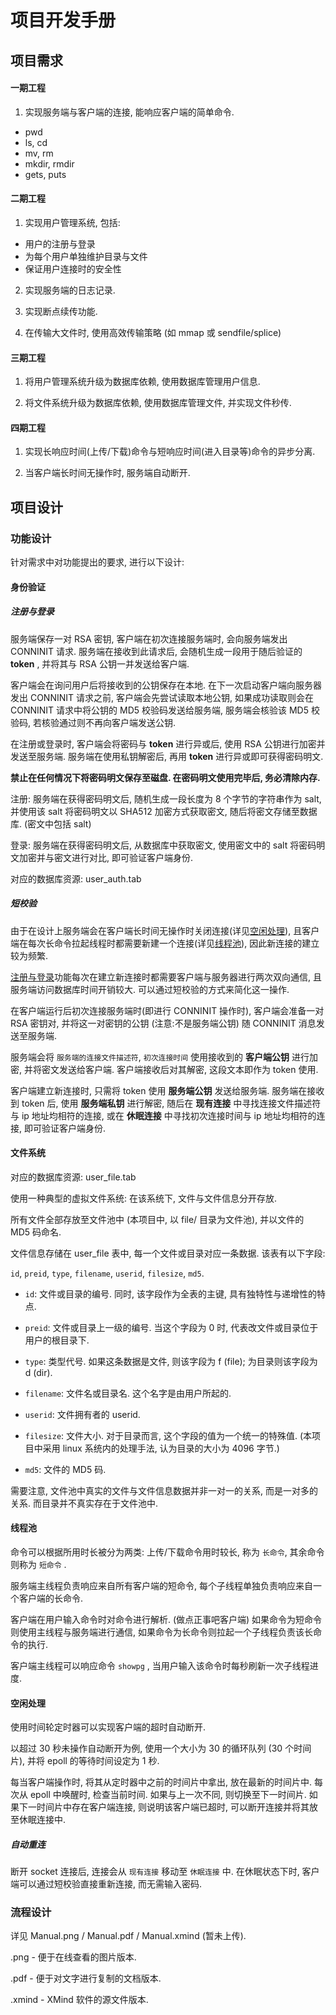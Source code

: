 # 项目开发手册

## 项目需求

#### 一期工程

1. 实现服务端与客户端的连接, 能响应客户端的简单命令.

- pwd
- ls, cd
- mv, rm
- mkdir, rmdir
- gets, puts

#### 二期工程

1. 实现用户管理系统, 包括:

* 用户的注册与登录
* 为每个用户单独维护目录与文件
* 保证用户连接时的安全性

2. 实现服务端的日志记录.

3. 实现断点续传功能.

4. 在传输大文件时, 使用高效传输策略 (如 mmap 或 sendfile/splice)

#### 三期工程

1. 将用户管理系统升级为数据库依赖, 使用数据库管理用户信息.

2. 将文件系统升级为数据库依赖, 使用数据库管理文件, 并实现文件秒传.

#### 四期工程

1. 实现长响应时间(上传/下载)命令与短响应时间(进入目录等)命令的异步分离.

2. 当客户端长时间无操作时, 服务端自动断开.

## 项目设计

### 功能设计

针对需求中对功能提出的要求, 进行以下设计:

#### 身份验证

##### 注册与登录

服务端保存一对 RSA 密钥, 客户端在初次连接服务端时, 会向服务端发出 CONNINIT 请求. 服务端在接收到此请求后, 会随机生成一段用于随后验证的 **token** , 并将其与 RSA 公钥一并发送给客户端.

客户端会在询问用户后将接收到的公钥保存在本地. 在下一次启动客户端向服务器发出 CONNINIT 请求之前, 客户端会先尝试读取本地公钥, 如果成功读取则会在 CONNINIT 请求中将公钥的 MD5 校验码发送给服务端, 服务端会核验该 MD5 校验码, 若核验通过则不再向客户端发送公钥.

在注册或登录时, 客户端会将密码与 **token** 进行异或后, 使用 RSA 公钥进行加密并发送至服务端. 服务端在使用私钥解密后, 再用 **token** 进行异或即可获得密码明文.

**禁止在任何情况下将密码明文保存至磁盘. 在密码明文使用完毕后, 务必清除内存.**

注册: 服务端在获得密码明文后, 随机生成一段长度为 8 个字节的字符串作为 salt, 并使用该 salt 将密码明文以 SHA512 加密方式获取密文, 随后将密文存储至数据库. (密文中包括 salt)

登录: 服务端在获得密码明文后, 从数据库中获取密文, 使用密文中的 salt 将密码明文加密并与密文进行对比, 即可验证客户端身份.

对应的数据库资源: user_auth.tab

##### 短校验

由于在设计上服务端会在客户端长时间无操作时关闭连接(详见[空闲处理](#空闲处理)), 且客户端在每次长命令拉起线程时都需要新建一个连接(详见[线程池](#线程池)), 因此新连接的建立较为频繁.

[注册与登录](#注册与登录)功能每次在建立新连接时都需要客户端与服务器进行两次双向通信, 且服务端访问数据库时间开销较大. 可以通过短校验的方式来简化这一操作.

在客户端运行后初次连接服务端时(即进行 CONNINIT 操作时), 客户端会准备一对 RSA 密钥对, 并将这一对密钥的公钥 (注意:不是服务端公钥) 随 CONNINIT 消息发送至服务端. 

服务端会将 `服务端的连接文件描述符`, `初次连接时间` 使用接收到的 **客户端公钥** 进行加密, 并将密文发送给客户端. 客户端接收后对其解密, 这段文本即作为 token 使用.

客户端建立新连接时, 只需将 token 使用 **服务端公钥** 发送给服务端. 服务端在接收到 token 后, 使用 **服务端私钥** 进行解密, 随后在 **现有连接** 中寻找连接文件描述符与 ip 地址均相符的连接, 或在 **休眠连接** 中寻找初次连接时间与 ip 地址均相符的连接, 即可验证客户端身份.

#### 文件系统

对应的数据库资源: user_file.tab

使用一种典型的虚拟文件系统: 在该系统下, 文件与文件信息分开存放.

所有文件全部存放至文件池中 (本项目中, 以 file/ 目录为文件池), 并以文件的 MD5 码命名.

文件信息存储在 user_file 表中, 每一个文件或目录对应一条数据. 该表有以下字段:

`id`, `preid`, `type`, `filename`, `userid`, `filesize`, `md5`.

- `id`: 文件或目录的编号. 同时, 该字段作为全表的主键, 具有独特性与递增性的特点.

- `preid`: 文件或目录上一级的编号. 当这个字段为 0 时, 代表改文件或目录位于用户的根目录下.

- `type`: 类型代号. 如果这条数据是文件, 则该字段为 f (file); 为目录则该字段为 d (dir).

- `filename`: 文件名或目录名. 这个名字是由用户所起的.

- `userid`: 文件拥有者的 userid.

- `filesize`: 文件大小. 对于目录而言, 这个字段的值为一个统一的特殊值. (本项目中采用 linux 系统内的处理手法, 认为目录的大小为 4096 字节.)

- `md5`: 文件的 MD5 码.

需要注意, 文件池中真实的文件与文件信息数据并非一对一的关系, 而是一对多的关系. 而目录并不真实存在于文件池中.

#### 线程池

命令可以根据所用时长被分为两类: 上传/下载命令用时较长, 称为 `长命令`, 其余命令则称为 `短命令` .

服务端主线程负责响应来自所有客户端的短命令, 每个子线程单独负责响应来自一个客户端的长命令.

客户端在用户输入命令时对命令进行解析. (做点正事吧客户端) 如果命令为短命令则使用主线程与服务端进行通信, 如果命令为长命令则拉起一个子线程负责该长命令的执行.

客户端主线程可以响应命令 `showpg` , 当用户输入该命令时每秒刷新一次子线程进度.

#### 空闲处理

使用时间轮定时器可以实现客户端的超时自动断开.

以超过 30 秒未操作自动断开为例, 使用一个大小为 30 的循环队列 (30 个时间片), 并将 epoll 的等待时间设定为 1 秒.

每当客户端操作时, 将其从定时器中之前的时间片中拿出, 放在最新的时间片中. 每次从 epoll 中唤醒时, 检查当前时间. 如果与上一次不同, 则切换至下一时间片. 如果下一时间片中存在客户端连接, 则说明该客户端已超时, 可以断开连接并将其放至休眠连接中.

##### 自动重连

断开 socket 连接后, 连接会从 `现有连接` 移动至 `休眠连接` 中. 在休眠状态下时, 客户端可以通过短校验直接重新连接, 而无需输入密码.

### 流程设计

详见 Manual.png / Manual.pdf / Manual.xmind (暂未上传).

.png - 便于在线查看的图片版本.

.pdf - 便于对文字进行复制的文档版本.

.xmind - XMind 软件的源文件版本.
